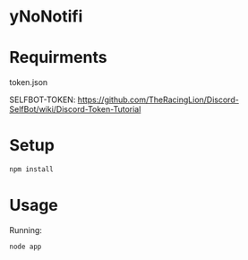 # yNoNotifi

# Requirments

token.json

SELFBOT-TOKEN: https://github.com/TheRacingLion/Discord-SelfBot/wiki/Discord-Token-Tutorial

# Setup

```js
npm install
```
# Usage

Running:

```bash
node app
```
